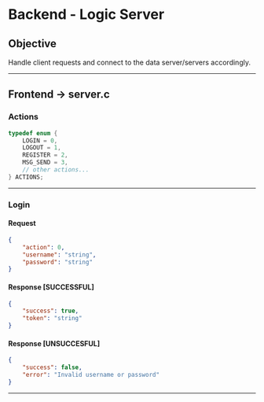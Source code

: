 # Backend - Logic Server

## Objective

Handle client requests and connect to the data server/servers accordingly.

---

## Frontend -> server.c

### Actions

```c
typedef enum {
    LOGIN = 0,
    LOGOUT = 1,
    REGISTER = 2,
    MSG_SEND = 3,
    // other actions...
} ACTIONS;
```
---
### Login
#### Request
```json
{
    "action": 0,
    "username": "string",
    "password": "string"
}
```
#### Response [SUCCESSFUL]
```json
{
    "success": true,
    "token": "string"
}
```
#### Response [UNSUCCESFUL]
```json
{
    "success": false,
    "error": "Invalid username or password"
}
```
---
